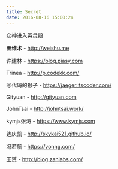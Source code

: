 ```yaml
---
title: Secret
date: 2016-08-16 15:00:24
---
```


众神进入英灵殿



**田维术** - http://weishu.me

许建林 - https://blog.piasy.com

Trinea - http://p.codekk.com/

写代码的猴子 - https://jaeger.itscoder.com/

Gityuan - http://gityuan.com

JohnTsai - http://johntsai.work/

kymjs张涛 - https://www.kymjs.com

达庆凯 - http://skykai521.github.io/

冯若航 - https://vonng.com/

王赟 - http://blog.zanlabs.com/